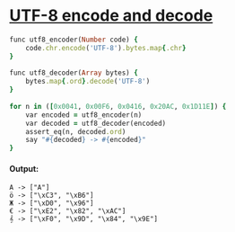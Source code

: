 [1]: https://rosettacode.org/wiki/UTF-8_encode_and_decode

# [UTF-8 encode and decode][1]

```ruby
func utf8_encoder(Number code) {
    code.chr.encode('UTF-8').bytes.map{.chr}
}
 
func utf8_decoder(Array bytes) {
    bytes.map{.ord}.decode('UTF-8')
}
 
for n in ([0x0041, 0x00F6, 0x0416, 0x20AC, 0x1D11E]) {
    var encoded = utf8_encoder(n)
    var decoded = utf8_decoder(encoded)
    assert_eq(n, decoded.ord)
    say "#{decoded} -> #{encoded}"
}
```

#### Output:
```
A -> ["A"]
ö -> ["\xC3", "\xB6"]
Ж -> ["\xD0", "\x96"]
€ -> ["\xE2", "\x82", "\xAC"]
𝄞 -> ["\xF0", "\x9D", "\x84", "\x9E"]
```